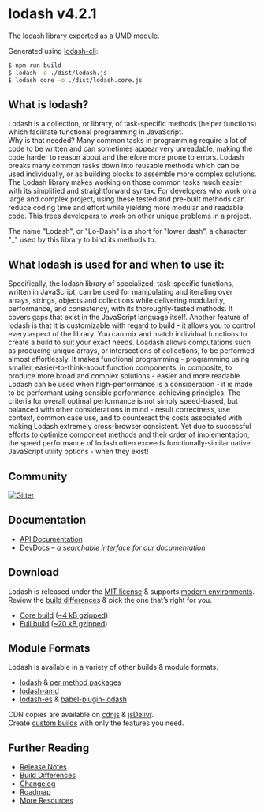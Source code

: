 # lodash v4.2.1

The [lodash](https://lodash.com/) library exported as a [UMD](https://github.com/umdjs/umd) module.

Generated using [lodash-cli](https://www.npmjs.com/package/lodash-cli):
```bash
$ npm run build
$ lodash -o ./dist/lodash.js
$ lodash core -o ./dist/lodash.core.js
```

## What is lodash?

Lodash is a collection, or library, of task-specific methods (helper functions) which facilitate functional programming in JavaScript.  
Why is that needed? Many common tasks in programming require a lot of code to be written and can sometimes appear very unreadable, making the code harder to reason about and therefore more prone to errors. Lodash breaks many common tasks down into reusable methods which can be used individually, or as building blocks to assemble more complex solutions. The Lodash library makes working on those common tasks much easier with its simplified and straightforward syntax. For developers who work on a large and complex project, using these tested and pre-built methods can reduce coding time and effort while yielding more modular and readable code. This frees developers to work on other unique problems in a project.  

The name "Lodash", or "Lo-Dash" is a short for "lower dash", a character "_" used by this library to bind its methods to.  

## What lodash is used for and when to use it:  

Specifically, the lodash library of specialized, task-specific functions, written in JavaScript, can be used for manipulating and iterating over arrays, strings, objects and collections while delivering modularity, performance, and consistency, with its thoroughly-tested methods. It covers gaps that exist in the JavaScript language itself. Another feature of lodash is that it is customizable with regard to build - it allows you to control every aspect of the library. You can mix and match individual functions to create a build to suit your exact needs. Loadash allows computations such as producing unique arrays, or intersections of collections, to be performed almost effortlessly. It makes functional programming - programming using smaller, easier-to-think-about function components, in composite, to produce more broad and complex solutions - easier and more readable. Lodash can be used when high-performance is a consideration - it is made to be performant using sensible performance-achieving principles. The criteria for overall optimal performance is not simply speed-based, but balanced with other considerations in mind - result correctness, use context, common case use, and to counteract the costs associated with making Lodash extremely cross-browser consistent. Yet due to successful efforts to optimize component methods and their order of implementation, the speed performance of lodash often exceeds functionally-similar native JavaScript utility options - when they exist!

## Community

[![Gitter](https://badges.gitter.im/lodash/lodash.svg)](https://gitter.im/lodash/lodash)

## Documentation

  * [API Documentation](https://lodash.com/docs)
  * [DevDocs – *a searchable interface for our documentation*](https://devdocs.io/lodash/)

## Download

Lodash is released under the [MIT license](https://raw.githubusercontent.com/lodash/lodash/4.2.1/LICENSE) & supports [modern environments](#support).<br>
Review the [build differences](https://github.com/lodash/lodash/wiki/build-differences) & pick the one that’s right for you.

 * [Core build](https://raw.githubusercontent.com/lodash/lodash/4.2.1/dist/lodash.core.js) ([~4 kB gzipped](https://raw.githubusercontent.com/lodash/lodash/4.2.1/dist/lodash.core.min.js))
 * [Full build](https://raw.githubusercontent.com/lodash/lodash/4.2.1/dist/lodash.js) ([~20 kB gzipped](https://raw.githubusercontent.com/lodash/lodash/4.2.1/dist/lodash.min.js))

## Module Formats

Lodash is available in a variety of other builds & module formats.

 * [lodash](https://www.npmjs.com/package/lodash) & [per method packages](https://www.npmjs.com/browse/keyword/lodash-modularized)
 * [lodash-amd](https://www.npmjs.com/package/lodash-amd)
 * [lodash-es](https://www.npmjs.com/package/lodash-es) & [babel-plugin-lodash](https://www.npmjs.com/package/babel-plugin-lodash)

CDN copies are available on [cdnjs](https://cdnjs.com/) & [jsDelivr](http://www.jsdelivr.com/).<br>
Create [custom builds](https://lodash.com/custom-builds) with only the features you need.

## Further Reading

  * [Release Notes](https://github.com/lodash/lodash/releases/tag/4.0.0)
  * [Build Differences](https://github.com/lodash/lodash/wiki/Build-Differences)
  * [Changelog](https://github.com/lodash/lodash/wiki/Changelog)
  * [Roadmap](https://github.com/lodash/lodash/wiki/Roadmap)
  * [More Resources](https://github.com/lodash/lodash/wiki/Resources)
